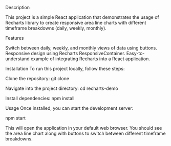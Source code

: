 Description

This project is a simple React application that demonstrates the usage of Recharts library to create responsive area line charts 
with different timeframe breakdowns (daily, weekly, monthly).

Features

Switch between daily, weekly, and monthly views of data using buttons.
Responsive design using Recharts ResponsiveContainer.
Easy-to-understand example of integrating Recharts into a React application.




Installation
To run this project locally, follow these steps:

Clone the repository:
git clone <repository-url>

Navigate into the project directory:
cd recharts-demo


Install dependencies:
npm install


Usage
Once installed, you can start the development server:

npm start

This will open the application in your default web browser. You should see the area line chart along with buttons
to switch between different timeframe breakdowns.